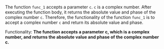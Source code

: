 The function `func_1` accepts a parameter `c`. `c` is a complex number. After executing the function body, it returns the absolute value and phase of the complex number `c`. Therefore, the functionality of the function `func_1` is to accept a complex number `c` and return its absolute value and phase. 

Functionality: **The function accepts a parameter c, which is a complex number, and returns the absolute value and phase of the complex number c.**